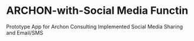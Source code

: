 # ARCHON-with-Social Media Functin

Prototype App for Archon Consulting
Implemented Social Media Sharing and Email/SMS
